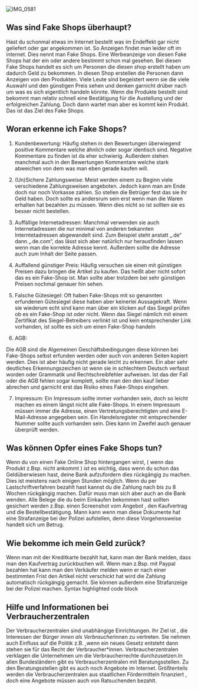 ![IMG_0581](https://user-images.githubusercontent.com/98891212/186103408-d7788385-0343-4d59-8f58-70221376a550.jpeg)
## Was sind Fake Shops überhaupt?

Hast du schonmal etwas im Internet bestellt was im Endeffekt gar nicht geliefert oder gar angekommen ist. So Anzeigen findet man leider oft im internet. Dies nennt man Fake Shops. Eine Werbeanzeige von  diesen Fake Shops hat der ein oder andere bestimmt schon mal gesehen. Bei diesen Fake Shops handelt es sich um Personen die diesen shop erstellt haben um dadurch Geld zu bekommen. In diesen Shop erstellen die Personen dann Anzeigen von den Produkten. Viele Leute sind begeistert wenn sie die viele Auswahl und den günstigen Preis sehen und denken garnicht drüber nach um was es sich eigentlich handeln könnte. Wenn die Produkte bestellt sind bekommt man relativ schnell eine Bestätigung für die Austellung und der erfolgreichen Zahlung. Doch dann wartet man aber es kommt kein Produkt. Das ist das Ziel des Fake Shops.

## Woran erkenne ich Fake Shops?

1. Kundenbewertung: 
Häufig stehen in den Bewertungen überwiegend positive Kommentare welche ähnlich oder sogar identisch sind. Negative Kommentare zu finden ist da eher schwierig. Außerdem stehen manchmal auch in den Bewertungen Kommentare welche stark abweichen von dem was man eben gerade kaufen will. 

2. (Un)Sichere Zahlungsweise: 
Meist werden einem zu Beginn viele verschiedene Zahlungsweisen angeboten. Jedoch kann man am Ende doch nur noch Vorkasse zahlen. So stellen die Betrüger fest das sie ihr Geld haben. Doch sollte es andersrum sein erst wenn man die Waren erhalten hat bezahlen zu müssen. Wenn dies nicht so ist sollten sie es besser nicht bestellen. 

3. Auffällige Internetadressen: 
Manchmal verwenden sie auch Internetadressen die nur minimal von anderen bekannten Interntetadressen abgewandelt sind. Zum Beispiel steht anstatt „.de“ dann „.de.com“, das lässt sich aber natürlich nur herausfinden lassen wenn man die korrekte Adresse kennt. Außerdem sollte die Adresse auch zum Inhalt der Seite passen. 

4. Auffallend günstiger Preis: 
Häufig versuchen sie einen mit günstigen Preisen dazu bringen die Artikel zu kaufen. Das heißt aber nicht sofort das es ein Fake-Shop ist. Man sollte aber trotzdem bei sehr günstigen Preisen nochmal genauer hin sehen. 

5. Falsche Gütesiegel: 
Oft haben Fake-Shops mit so genannten erfundenen Gütesiegel diese haben aber keinerlei Aussagekraft. Wenn sie wiederum echt sind kann man über ein klicken auf das Siegel prüfen ob es ein Fake-Shop ist oder nicht. Wenn das Siegel nämlich mit einem Zertifikat des Siegel-Betreibers verlinkt ist und kein entsprechender Link vorhanden, ist sollte es sich um einen Fake-Shop handeln  

6. AGB:

Die AGB sind die Algemeinen Geschäftsbedingungen diese können bei Fake-Shops selbst erfunden werden oder auch von anderen Seiten kopiert werden. Dies ist aber häufig nicht gerade leicht zu erkennen. Ein aber sehr deutliches Erkennungszeichen ist wenn sie in schlechtem Deutsch verfasst worden oder Grammatik und Rechtschreibfehler aufweisen. Ist das der Fall oder die AGB fehlen sogar komplett, sollte man den den kauf lieber abrechen und garnicht erst das Risiko eines Fake-Shops eingehen. 

7. Impressum: 
Ein Impressum sollte immer vorhanden sein, doch so leicht machen es einem längst nicht alle Fake-Shops. In einem Impressum müssen immer die Adresse, einen Vertretungsberechtigten und eine E-Mail-Adresse angegeben sein. Ein Handelsregister mit entsprechender Nummer sollte auch vorhanden sein. Dies kann im Zweifel auch genauer überprüft werden. 
 
## Was können Opfer eines Fake Shops tun?

Wenn du von einen Fake Online Shop hintergangen wirst, ( wenn das Produkt z.Bsp. nicht
ankommt ) ist es wichtig, dass wenn du schon das Geldüberwiesen hast, deine Bank aufzufordern dies rückgängig zu machen. Dies ist meistens nach einigen Stunden möglich. Wenn du per Lastschriftverfahren bezahlt hast kannst du die Zahlung nach bis zu 8 Wochen rückgängig machen. Dafür muss man sich aber auch an die Bank wenden. Alle Belege die du beim Einkaufen bekommen hast sollten gesichert werden z.Bsp. einen Screenshot vom Angebot , den Kaufvertrag und die Bestellbestätigung. Mann kann wenn man diese Dokumente hat eine Strafanzeige bei der Polizei aufstellen, denn diese Vorgehensweise handelt sich um Betrug.

## Wie bekomme ich mein Geld zurück?

Wenn man mit der Kreditkarte bezahlt hat, kann man der Bank melden, dass man den Kaufvertrag zurückbuchen will. Wenn man z.Bsp. mit Paypal bezahlen hat kann man den Verkäufer melden wenn er nach einer bestimmten Frist den Artikel nicht verschickt hat wird die Zahlung automatisch rückgängig gemacht. Sie können außerdem eine Strafanzeige bei der Polizei machen.
Syntax highlighted code block

## Hilfe und Informationen bei Verbraucherzentralen  

Der Verbraucherzentralen sind unabhängige Einrichtungen. Ihr Ziel ist , die Interessen der Bürger *innen als Verbraucher*innen zu vertreten. Sie nehmen auch Einfluss auf die Politik z.B. ,wenn ein neues Gesetz entsteht dann stehen sie für das Recht der Verbraucher*innen. Verbraucherzentralen verklagen die Unternehmen um die Verbraucherrechte durchzusetzen.In allen Bundesländern gibt es Verbraucherzentralen mit Beratungsstellen. Zu den Beratungsstellen gibt es auch noch Angebote im Internet. Größtenteils werden die Verbraucherzentralen aus staatlichen Fördermitteln finanziert , doch eine Angebote müssen auch von Ratsuchenden bezahlt.


